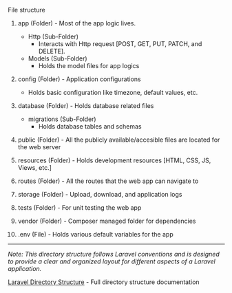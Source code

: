 File structure

1. app (Folder) - Most of the app logic lives.
    - Http (Sub-Folder)
        - Interacts with Http request [POST, GET, PUT, PATCH, and DELETE].
    - Models (Sub-Folder)
        - Holds the model files for app logics

2. config (Folder) - Application configurations
    - Holds basic configuration like timezone, default values, etc.

3. database (Folder) - Holds database related files
    - migrations (Sub-Folder)
        - Holds database tables and schemas 

4. public (Folder) - All the publicly available/accesible files are located for the web server

5. resources (Folder) - Holds development resources [HTML, CSS, JS, Views, etc.] 

6. routes (Folder) - All the routes that the web app can navigate to

7. storage (Folder) - Upload, download, and application logs

8. tests (Folder) - For unit testing the web app

9. vendor (Folder) - Composer managed folder for dependencies

10. .env (File) - Holds various default variables for the app

---

*Note: This directory structure follows Laravel conventions and is designed to provide a clear and organized layout for different aspects of a Laravel application.*

[Laravel Directory Structure](https://laravel.com/docs/10.x/structure) - Full directory structure documentation